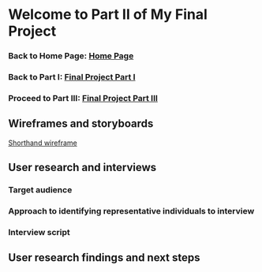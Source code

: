 # Welcome to Part II of My Final Project
### Back to Home Page: [Home Page](/README.md)
### Back to Part I: [Final Project Part I](/final_project_HuixuanLi.md)
### Proceed to Part III: [Final Project Part III](/final_project3_HuixuanLi.md)

## Wireframes and storyboards
[Shorthand wireframe](https://preview.shorthand.com/7kGpDrXavUOKZPg9)

## User research and interviews
### Target audience 

### Approach to identifying representative individuals to interview

### Interview script

## User research findings and next steps
